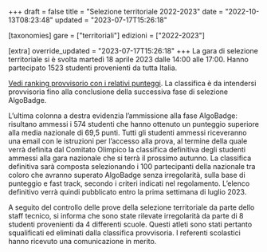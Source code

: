 +++
draft = false
title = "Selezione territoriale 2022-2023"
date = "2022-10-13T08:23:48"
updated = "2023-07-17T15:26:18"

[taxonomies]
gare = ["territoriali"]
edizioni = ["2022-2023"]

[extra]
override_updated = "2023-07-17T15:26:18"
+++
La gara di selezione territoriale si è svolta martedì 18 aprile 2023 dalle 14:00 alle 17:00. Hanno partecipato 1523 studenti provenienti da tutta Italia.
<!-- more -->

[Vedi ranking provvisorio con i relativi punteggi](/oldsite/220/territoriali_classifica_aprile_2023.xlsx). La classifica è da intendersi provvisoria fino alla conclusione della successiva fase di selezione AlgoBadge.

L’ultima colonna a destra evidenzia l’ammissione alla fase AlgoBadge: risultano ammessi i 574 studenti che hanno ottenuto un punteggio superiore alla media nazionale di 69,5 punti. Tutti gli studenti ammessi riceveranno una email con le istruzioni per l’accesso alla prova, al termine della quale verrà definita dal Comitato Olimpico la classifica definitiva degli studenti ammessi alla gara nazionale che si terrà il prossimo autunno. La classifica definitiva sarà composta selezionando i 100 partecipanti della nazionale tra coloro che avranno superato AlgoBadge senza irregolarità, sulla base di punteggio e fast track, secondo i criteri indicati nel regolamento. L’elenco definitivo verrà quindi pubblicato entro la prima settimana di luglio 2023.

A seguito del controllo delle prove della selezione territoriale da parte dello staff tecnico, si informa che sono state rilevate irregolarità da parte di 8 studenti provenienti da 4 differenti scuole. Questi atleti sono stati pertanto squalificati ed eliminati dalla classifica provvisoria. I referenti scolastici hanno ricevuto una comunicazione in merito.
